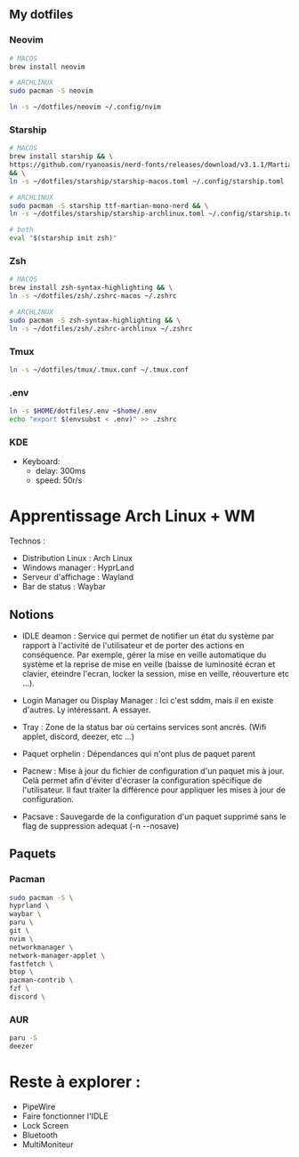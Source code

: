 ## My dotfiles

### Neovim
```bash
# MACOS
brew install neovim

# ARCHLINUX
sudo pacman -S neovim 

ln -s ~/dotfiles/neovim ~/.config/nvim
```

### Starship
```bash
# MACOS 
brew install starship && \
https://github.com/ryanoasis/nerd-fonts/releases/download/v3.1.1/MartianMono.zip
&& \
ln -s ~/dotfiles/starship/starship-macos.toml ~/.config/starship.toml

# ARCHLINUX 
sudo pacman -S starship ttf-martian-mono-nerd && \
ln -s ~/dotfiles/starship/starship-archlinux.toml ~/.config/starship.toml

# both
eval "$(starship init zsh)"
```

### Zsh
```bash
# MACOS
brew install zsh-syntax-highlighting && \
ln -s ~/dotfiles/zsh/.zshrc-macos ~/.zshrc
```
```bash
# ARCHLINUX
sudo pacman -S zsh-syntax-highlighting && \
ln -s ~/dotfiles/zsh/.zshrc-archlinux ~/.zshrc
```

### Tmux
```bash
ln -s ~/dotfiles/tmux/.tmux.conf ~/.tmux.conf
```

### .env
```bash
ln -s $HOME/dotfiles/.env ~$home/.env
echo "export $(envsubst < .env)" >> .zshrc
```

### KDE
- Keyboard: 
	- delay: 300ms
	- speed: 50r/s

# Apprentissage Arch Linux + WM

Technos : 
- Distribution Linux : Arch Linux
- Windows manager : HyprLand
- Serveur d'affichage : Wayland
- Bar de status : Waybar

## Notions
- IDLE deamon : Service qui permet de notifier un état du système par rapport à
l'activité de l'utilisateur et de porter des actions en conséquence. Par
exemple, gérer la mise en veille automatique du système et la reprise de mise en
veille (baisse de luminosité écran et clavier, eteindre l'ecran, locker la
session, mise en veille, réouverture etc ...).

- Login Manager ou Display Manager : Ici c'est sddm, mais il en existe d'autres.
Ly intéressant. A essayer.

- Tray : Zone de la status bar où certains services sont ancrés. (Wifi applet,
  discord, deezer, etc ...)

- Paquet orphelin : Dépendances qui n'ont plus de paquet parent

- Pacnew : Mise à jour du fichier de configuration d'un paquet mis à jour. Celà
  permet afin d'éviter d'écraser la configuration spécifique de l'utilisateur. Il
  faut traiter la différence pour appliquer les mises à jour de configuration.

- Pacsave : Sauvegarde de la configuration d'un paquet supprimé sans le flag de
  suppression adequat (-n --nosave)

## Paquets

### Pacman

```bash
sudo pacman -S \
hyprland \
waybar \
paru \
git \
nvim \
networkmanager \
network-manager-applet \
fastfetch \
btop \
pacman-contrib \
fzf \
discord \
```

### AUR
```bash
paru -S 
deezer
```

# Reste à explorer : 
- PipeWire
- Faire fonctionner l'IDLE
- Lock Screen
- Bluetooth
- MultiMoniteur
